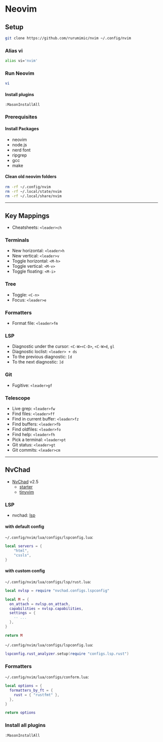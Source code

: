 # Neovim

## Setup

```bash
git clone https://github.com/rurumimic/nvim ~/.config/nvim
```

### Alias vi

```bash
alias vi='nvim'
```

### Run Neovim

```bash
vi
```

#### Install plugins

```vim
:MasonInstallAll
```

### Prerequisites

#### Install Packages

- neovim
- node.js
- nerd font
- ripgrep
- gcc
- make

#### Clean old neovim folders

```bash
rm -rf ~/.config/nvim
rm -rf ~/.local/state/nvim
rm -rf ~/.local/share/nvim
```

---

## Key Mappings

- Cheatsheets: `<leader>ch`

### Terminals

- New horizontal: `<leader>h`
- New vertical: `<leader>v`
- Toggle horizontal: `<M-h>`
- Toggle vertical: `<M-v>`
- Toggle floating: `<M-i>`

### Tree

- Toggle: `<C-n>`
- Focus: `<leader>e`

### Formatters

- Format file: `<leader>fm`

### LSP

- Diagnostic under the cursor: `<C-W><C-D>`, `<C-W>d`, `gl`
- Diagnostic loclist: `<leader> + ds`
- To the previous diagnostic: `[d`
- To the next diagnostic: `]d`

### Git

- Fugitive: `<leader>gf`

### Telescope

- Live grep: `<leader>fw`
- Find files: `<leader>ff`
- Find in current buffer: `<leader>fz`
- Find buffers: `<leader>fb`
- Find oldfiles: `<leader>fo`
- Find help: `<leader>fh`
- Pick a terminal: `<leader>pt`
- Git status: `<leader>gt`
- Git commits: `<leader>cm`

---

## NvChad

- [NvChad](https://github.com/NvChad/NvChad) v2.5
  - [starter](https://github.com/NvChad/starter)
  - [tinyvim](https://github.com/NvChad/tinyvim)

### LSP

- nvchad: [lsp](https://nvchad.com/docs/config/lsp)

#### with default config

`~/.config/nvim/lua/configs/lspconfig.lua`:

```lua
local servers = {
    "html",
    "cssls",
}
```

#### with custom config

`~/.config/nvim/lua/configs/lsp/rust.lua`:

```lua
local nvlsp = require "nvchad.configs.lspconfig"

local M = {
  on_attach = nvlsp.on_attach,
  capabilities = nvlsp.capabilities,
  settings = {
    -- ...
  },
}

return M
```

`~/.config/nvim/lua/configs/lspconfig.lua`:

```lua
lspconfig.rust_analyzer.setup(require "configs.lsp.rust")
```

### Formatters

`~/.config/nvim/lua/configs/conform.lua`:

```lua
local options = {
  formatters_by_ft = {
    rust = { "rustfmt" },
  },
}

return options
```

### Install all plugins

```vim
:MasonInstallAll
```

